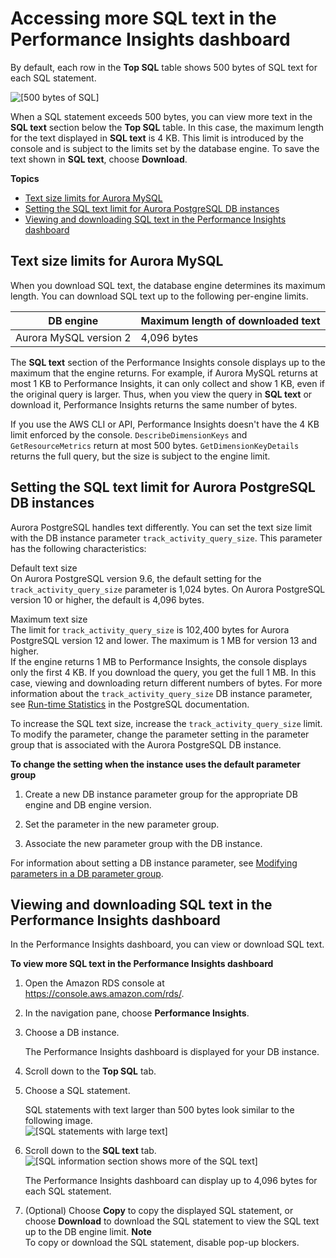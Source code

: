 # Accessing more SQL text in the Performance Insights dashboard<a name="USER_PerfInsights.UsingDashboard.SQLTextSize"></a>

By default, each row in the **Top SQL** table shows 500 bytes of SQL text for each SQL statement\.

![\[500 bytes of SQL\]](http://docs.aws.amazon.com/AmazonRDS/latest/AuroraUserGuide/./images/perf-insights-top-sql-bytes.png)

When a SQL statement exceeds 500 bytes, you can view more text in the **SQL text** section below the **Top SQL** table\. In this case, the maximum length for the text displayed in **SQL text** is 4 KB\. This limit is introduced by the console and is subject to the limits set by the database engine\. To save the text shown in **SQL text**, choose **Download**\.

**Topics**
+ [Text size limits for Aurora MySQL](#sql-text-engine-limits)
+ [Setting the SQL text limit for Aurora PostgreSQL DB instances](#USER_PerfInsights.UsingDashboard.SQLTextLimit)
+ [Viewing and downloading SQL text in the Performance Insights dashboard](#view-download-text)

## Text size limits for Aurora MySQL<a name="sql-text-engine-limits"></a>

When you download SQL text, the database engine determines its maximum length\. You can download SQL text up to the following per\-engine limits\.


| DB engine | Maximum length of downloaded text | 
| --- | --- | 
| Aurora MySQL version 2 | 4,096 bytes | 

The **SQL text** section of the Performance Insights console displays up to the maximum that the engine returns\. For example, if Aurora MySQL returns at most 1 KB to Performance Insights, it can only collect and show 1 KB, even if the original query is larger\. Thus, when you view the query in **SQL text** or download it, Performance Insights returns the same number of bytes\.

If you use the AWS CLI or API, Performance Insights doesn't have the 4 KB limit enforced by the console\. `DescribeDimensionKeys` and `GetResourceMetrics` return at most 500 bytes\. `GetDimensionKeyDetails` returns the full query, but the size is subject to the engine limit\. 

## Setting the SQL text limit for Aurora PostgreSQL DB instances<a name="USER_PerfInsights.UsingDashboard.SQLTextLimit"></a>

Aurora PostgreSQL handles text differently\. You can set the text size limit with the DB instance parameter `track_activity_query_size`\. This parameter has the following characteristics:

Default text size  
On Aurora PostgreSQL version 9\.6, the default setting for the `track_activity_query_size` parameter is 1,024 bytes\. On Aurora PostgreSQL version 10 or higher, the default is 4,096 bytes\.

Maximum text size  
The limit for `track_activity_query_size` is 102,400 bytes for Aurora PostgreSQL version 12 and lower\. The maximum is 1 MB for version 13 and higher\.   
If the engine returns 1 MB to Performance Insights, the console displays only the first 4 KB\. If you download the query, you get the full 1 MB\. In this case, viewing and downloading return different numbers of bytes\. For more information about the `track_activity_query_size` DB instance parameter, see [Run\-time Statistics](https://www.postgresql.org/docs/current/runtime-config-statistics.html) in the PostgreSQL documentation\.

To increase the SQL text size, increase the `track_activity_query_size` limit\. To modify the parameter, change the parameter setting in the parameter group that is associated with the Aurora PostgreSQL DB instance\.

**To change the setting when the instance uses the default parameter group**

1. Create a new DB instance parameter group for the appropriate DB engine and DB engine version\.

1. Set the parameter in the new parameter group\.

1. Associate the new parameter group with the DB instance\.

For information about setting a DB instance parameter, see [Modifying parameters in a DB parameter group](USER_WorkingWithDBInstanceParamGroups.md#USER_WorkingWithParamGroups.Modifying)\.

## Viewing and downloading SQL text in the Performance Insights dashboard<a name="view-download-text"></a>

In the Performance Insights dashboard, you can view or download SQL text\.

**To view more SQL text in the Performance Insights dashboard**

1. Open the Amazon RDS console at [https://console\.aws\.amazon\.com/rds/](https://console.aws.amazon.com/rds/)\.

1. In the navigation pane, choose **Performance Insights**\.

1. Choose a DB instance\.

   The Performance Insights dashboard is displayed for your DB instance\.

1. Scroll down to the **Top SQL** tab\.

1. Choose a SQL statement\.

   SQL statements with text larger than 500 bytes look similar to the following image\.  
![\[SQL statements with large text\]](http://docs.aws.amazon.com/AmazonRDS/latest/AuroraUserGuide/./images/perf-insights-large-text-aurora-1.png)

1. Scroll down to the **SQL text** tab\.  
![\[SQL information section shows more of the SQL text\]](http://docs.aws.amazon.com/AmazonRDS/latest/AuroraUserGuide/./images/perf-insights-large-text-aurora-2.png)

   The Performance Insights dashboard can display up to 4,096 bytes for each SQL statement\.

1. \(Optional\) Choose **Copy** to copy the displayed SQL statement, or choose **Download** to download the SQL statement to view the SQL text up to the DB engine limit\.
**Note**  
To copy or download the SQL statement, disable pop\-up blockers\. 